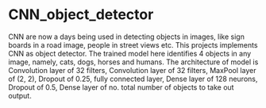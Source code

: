 # CNN_object_detector
CNN are now a days being used in detecting objects in images, like sign boards in a road image, people in street views etc. This projects implements CNN as object detector. The trained model here identifies 4 objects in any image, namely, cats, dogs, horses and humans. The architecture of model is Convolution layer of 32 filters, Convolution layer of 32 filters, MaxPool layer of (2, 2), Dropout of 0.25, fully connected layer, Dense layer of 128 neurons, Dropout of 0.5,
Dense layer of no. total number of objects to take out output. 
